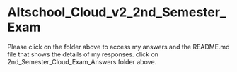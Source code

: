 # Altschool_Cloud_v2_2nd_Semester_Exam
Please click on the folder above to access my answers
and the README.md file that shows the details of my responses.
click on 2nd_Semester_Cloud_Exam_Answers  folder above.

